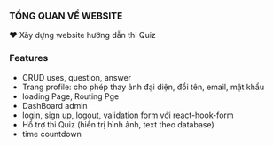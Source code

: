### TỔNG QUAN VỀ WEBSITE
❤️ Xây dựng website hướng dẫn thi Quiz 
### Features
- CRUD uses, question, answer
- Trang profile: cho phép thay ảnh đại diện, đổi tên, email, mật khẩu
- loading Page, Routing Pge
- DashBoard admin
- login, sign up, logout, validation form với react-hook-form
- Hổ trợ thi Quiz (hiển trị hình ảnh, text theo database)
- time countdown 
